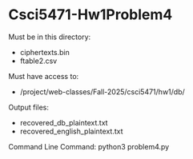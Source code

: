 # Csci5471-Hw1Problem4

Must be in this directory:
- ciphertexts.bin
- ftable2.csv

Must have access to:
- /project/web-classes/Fall-2025/csci5471/hw1/db/

Output files:
- recovered_db_plaintext.txt
- recovered_english_plaintext.txt

Command Line Command:
python3 problem4.py
